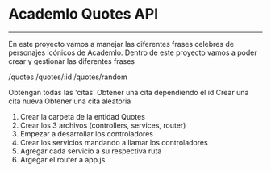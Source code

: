 # Academlo Quotes API

------

En este proyecto vamos a manejar las diferentes frases celebres de personajes icónicos de Academlo.
Dentro de este proyecto vamos a poder crear y gestionar las diferentes frases

/quotes
/quotes/:id
/quotes/random

Obtengan todas las 'citas'
Obtener una cita dependiendo el id
Crear una cita nueva
Obtener una cita aleatoria

1. Crear la carpeta de la entidad Quotes
2. Crear los 3 archivos (controllers, services, router)
3. Empezar a desarrollar los controladores
4. Crear los servicios mandando a llamar los controladores
5. Agregar cada servicio a su respectiva ruta
6. Argegar el router a app.js
